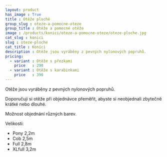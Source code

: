 ```yaml
---
layout: product
has_image : True
title : Otěže ploché
group_slug : oteze-a-pomocne-oteze
group_title : Otěže a pomocné otěže
image : /products/konici/oteze-a-pomocne-oteze/oteze-ploche.jpg
cat_slug : konici
slug : oteze-ploche
cat_title : Koníci
description : Otěže jsou vyráběny z pevných nylonových popruhů.
pricing:
  - variant : Otěže s přezkami
    price   : 290
  - variant : Otěže s karabinkami
    price   : 390
---
```


Otěže jsou vyráběny z pevných nylonových popruhů.

Doporučuji si otěže při objednávce přeměřit, abyste si neobjednali zbytečně krátké nebo dlouhé.

Možnost objednání různých barev.

Velikosti:

 - Pony 2,2m
 - Cob 2,5m
 - Full 2,8m
 - XLfull 3,2m

